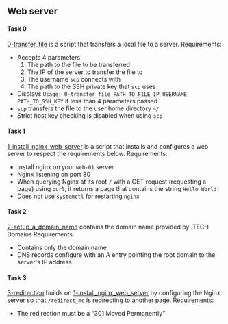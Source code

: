 ## Web server

#### Task 0
[0-transfer_file](0-transfer_file) is a script that transfers a local file to a server.
Requirements:
- Accepts 4 parameters
	1. The path to the file to be transferred
	2. The IP of the server to transfer the file to
	3. The username `scp` connects with
	4. The path to the SSH private key that `scp` uses
- Displays `Usage: 0-transfer_file PATH_TO_FILE IP USERNAME PATH_TO_SSH_KEY` if less than 4 parameters passed
- `scp` transfers the file to the user home directory `~/`
- Strict host key checking is disabled when using `scp`

#### Task 1
[1-install_nginx_web_server](1-install_nginx_web_server) is a script that installs and configures a web server to respect the requirements below.
Requirements:
- Install nginx on your `web-01` server
- Nginx listening on port 80
- When querying Nginx at its root `/` with a GET request (requesting a page) using `curl`, it returns a page that contains the string `Hello World!`
- Does not use `systemctl` for restarting `nginx`

#### Task 2
[2-setup_a_domain_name](2-setup_a_domain_name) contains the domain name provided by .TECH Domains
Requirements:
- Contains only the domain name
- DNS records configure with an A entry pointing the root domain to the server's IP address

#### Task 3
[3-redirection](3-redirection) builds on [1-install_nginx_web_server](1-install_nginx_web_server) by configuring the Nginx server so that `/redirect_me` is redirecting to another page.
Requirements:
- The redirection must be a “301 Moved Permanently”
